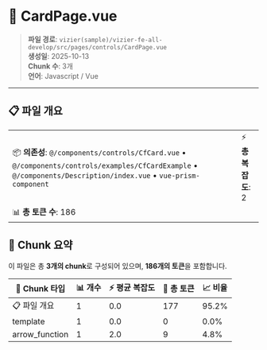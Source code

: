 # 📄 CardPage.vue

> **파일 경로**: `vizier(sample)/vizier-fe-all-develop/src/pages/controls/CardPage.vue`  
> **생성일**: 2025-10-13  
> **Chunk 수**: 3개  
> **언어**: Javascript / Vue
---


## 📋 파일 개요

| | |
|--|--|
| 📦 **의존성**: `@/components/controls/CfCard.vue` • `@/components/controls/examples/CfCardExample` • `@/components/Description/index.vue` • `vue-prism-component` | ⚡ **총 복잡도**: 2 |
| 📊 **총 토큰 수**: 186 |  |






## 🧩 Chunk 요약

이 파일은 총 **3개의 chunk**로 구성되어 있으며, **186개의 토큰**을 포함합니다.

| 🧩 Chunk 타입 | 📊 개수 | ⚡ 평균 복잡도 | 📝 총 토큰 | 📈 비율 |
|---------------|--------|-------------|----------|--------|
| 📋 파일 개요 | 1 | 0.0 | 177 | 95.2% |
| template | 1 | 0.0 | 0 | 0.0% |
| arrow_function | 1 | 2.0 | 9 | 4.8% |

